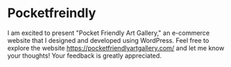 # Pocketfreindly
I am excited to present "Pocket Friendly Art Gallery," an e-commerce website that I designed and developed using WordPress. Feel free to explore the website https://pocketfriendlyartgallery.com/ and let me know your thoughts! Your feedback is greatly appreciated.
